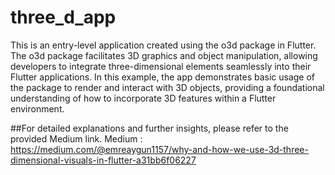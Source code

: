 # three_d_app

This is an entry-level application created using the o3d package in Flutter. The o3d package facilitates 3D graphics and object manipulation, allowing developers to integrate three-dimensional elements seamlessly into their Flutter applications. In this example, the app demonstrates basic usage of the package to render and interact with 3D objects, providing a foundational understanding of how to incorporate 3D features within a Flutter environment.


##For detailed explanations and further insights, please refer to the provided Medium link.
Medium : https://medium.com/@emreaygun1157/why-and-how-we-use-3d-three-dimensional-visuals-in-flutter-a31bb6f06227

